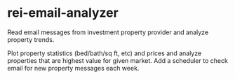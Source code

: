 # rei-email-analyzer
Read email messages from investment property provider and analyze property trends.

Plot property statistics (bed/bath/sq ft, etc) and prices and analyze properties that are highest value for given market.
Add a scheduler to check email for new property messages each week.
